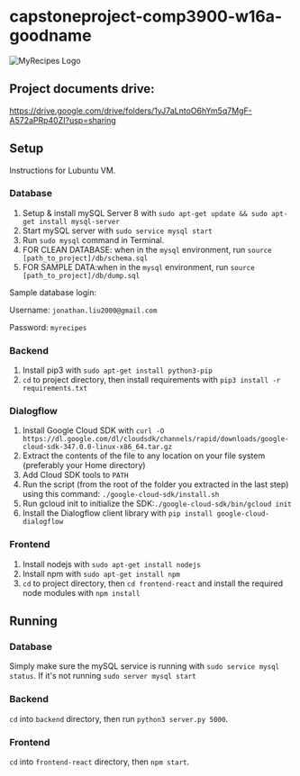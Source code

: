 # capstoneproject-comp3900-w16a-goodname
![MyRecipes Logo](https://github.com/COMP3900-9900-Capstone-Project/capstoneproject-comp3900-w16a-goodname/blob/master/logo/WIP_logo_2.png?raw=true)
## Project documents drive:

https://drive.google.com/drive/folders/1yJ7aLntoO6hYm5q7MgF-A572aPRp40ZI?usp=sharing

## Setup
Instructions for Lubuntu VM.
### Database
1. Setup & install mySQL Server 8 with `sudo apt-get update && sudo apt-get install mysql-server`
2. Start mySQL server with `sudo service mysql start`
3. Run `sudo mysql` command in Terminal.
4. FOR CLEAN DATABASE: when in the `mysql` environment, run `source [path_to_project]/db/schema.sql`
5. FOR SAMPLE DATA:when in the `mysql` environment, run `source [path_to_project]/db/dump.sql`

Sample database login:

Username: `jonathan.liu2000@gmail.com`

Password: `myrecipes`

### Backend
1. Install pip3 with `sudo apt-get install python3-pip`
2. `cd` to project directory, then install requirements with `pip3 install -r requirements.txt`

### Dialogflow
1. Install Google Cloud SDK with `curl -O https://dl.google.com/dl/cloudsdk/channels/rapid/downloads/google-cloud-sdk-347.0.0-linux-x86_64.tar.gz`
2. Extract the contents of the file to any location on your file system (preferably your Home directory)
3. Add Cloud SDK tools to `PATH`
4. Run the script (from the root of the folder you extracted in the last step) using this command: `./google-cloud-sdk/install.sh`
5. Run gcloud init to initialize the SDK:`./google-cloud-sdk/bin/gcloud init`
6. Install the Dialogflow client library with `pip install google-cloud-dialogflow`

### Frontend
1. Install nodejs with `sudo apt-get install nodejs`
2. Install npm with `sudo apt-get install npm`
3. `cd` to project directory, then `cd frontend-react` and install the required node modules with `npm install`


## Running
### Database
Simply make sure the mySQL service is running with `sudo service mysql status`. If it's not running `sudo server mysql start`

### Backend
`cd` into `backend` directory, then run `python3 server.py 5000`.

### Frontend
`cd` into `frontend-react` directory, then `npm start`.

